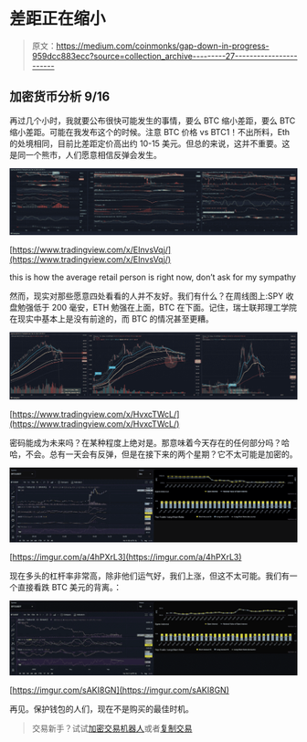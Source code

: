 # 差距正在缩小

> 原文：<https://medium.com/coinmonks/gap-down-in-progress-959dcc883ecc?source=collection_archive---------27----------------------->

## 加密货币分析 9/16

再过几个小时，我就要公布很快可能发生的事情，要么 BTC 缩小差距，要么 BTC 缩小差距。可能在我发布这个的时候。注意 BTC 价格 vs BTC1！不出所料，Eth 的处境相同，目前比差距定价高出约 10-15 美元。但总的来说，这并不重要。这是同一个熊市，人们愿意相信反弹会发生。

![](img/afbe8c3a9c32ed92d10fff4f8a3fa9e9.png)

[https://www.tradingview.com/x/EInvsVqj/](https://www.tradingview.com/x/EInvsVqj/)

this is how the average retail person is right now, don’t ask for my sympathy

然而，现实对那些愿意四处看看的人并不友好。我们有什么？在周线图上:SPY 收盘勉强低于 200 毫安，ETH 勉强在上面，BTC 在下面。记住，瑞士联邦理工学院在现实中基本上是没有前途的，而 BTC 的情况甚至更糟。

![](img/7b1616b87c5b58222a6666e1c99af363.png)

[https://www.tradingview.com/x/HvxcTWcL/](https://www.tradingview.com/x/HvxcTWcL/)

密码能成为未来吗？在某种程度上绝对是。那意味着今天存在的任何部分吗？哈哈，不会。总有一天会有反弹，但是在接下来的两个星期？它不太可能是加密的。

![](img/1d65221326f91f27c6bda9bd6a164025.png)

[https://imgur.com/a/4hPXrL3](https://imgur.com/a/4hPXrL3)

现在多头的杠杆率非常高，除非他们运气好，我们上涨，但这不太可能。我们有一个直接看跌 BTC 美元的背离。：

![](img/f3bf003c2eb309c99518da710f0556c7.png)

[https://imgur.com/sAKI8GN](https://imgur.com/sAKI8GN)

再见。保护钱包的人们，现在不是购买的最佳时机。

> 交易新手？试试[加密交易机器人](/coinmonks/crypto-trading-bot-c2ffce8acb2a)或者[复制交易](/coinmonks/top-10-crypto-copy-trading-platforms-for-beginners-d0c37c7d698c)